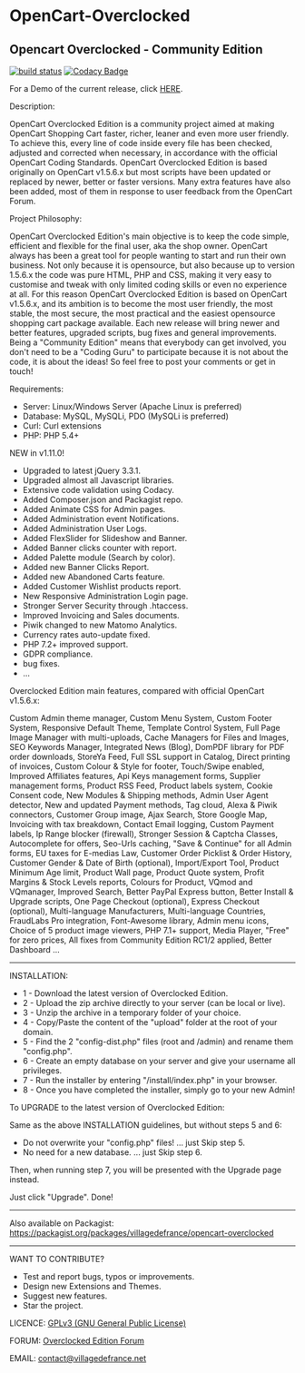OpenCart-Overclocked
====================

Opencart Overclocked - Community Edition
-----------------------------------------

[![build status](https://gitlab.com/villagedefrance/OpenCart-Overclocked/badges/master/build.svg)](https://gitlab.com/villagedefrance/OpenCart-Overclocked/commits/master) [![Codacy Badge](https://api.codacy.com/project/badge/Grade/7a4fa40a6efd45a7aa37c6c0a6f25465)](https://www.codacy.com/app/villagedefrance/OpenCart-Overclocked?utm_source=github.com&amp;utm_medium=referral&amp;utm_content=villagedefrance/OpenCart-Overclocked&amp;utm_campaign=Badge_Grade)


For a Demo of the current release, click <a href="https://villagedefrance.net/demonstration" title="Demo">HERE</a>.

Description:

OpenCart Overclocked Edition is a community project aimed at making OpenCart Shopping Cart faster, richer, leaner and even more user friendly. 
To achieve this, every line of code inside every file has been checked, adjusted and corrected when necessary, in accordance with the official OpenCart Coding Standards. 
OpenCart Overclocked Edition is based originally on OpenCart v1.5.6.x but most scripts have been updated or replaced by newer, better or faster versions. 
Many extra features have also been added, most of them in response to user feedback from the OpenCart Forum.

Project Philosophy:

OpenCart Overclocked Edition's main objective is to keep the code simple, efficient and flexible for the final user, aka the shop owner. 
OpenCart always has been a great tool for people wanting to start and run their own business. Not only because it is opensource, but also because up to version 1.5.6.x the code was pure HTML, PHP and CSS, making it very easy to customise and tweak with only limited coding skills or even no experience at all.
For this reason OpenCart Overclocked Edition is based on OpenCart v1.5.6.x, and its ambition is to become the most user friendly, the most stable, the most secure, the most practical and the easiest opensource shopping cart package available.
Each new release will bring newer and better features, upgraded scripts, bug fixes and general improvements. Being a "Community Edition" means that everybody can get involved, you don't need to be a "Coding Guru" to participate because it is not about the code, it is about the ideas!
So feel free to post your comments or get in touch!

Requirements:
- Server: Linux/Windows Server (Apache Linux is preferred)
- Database: MySQL, MySQLi, PDO (MySQLi is preferred)
- Curl: Curl extensions
- PHP: PHP 5.4+


NEW in v1.11.0!
- Upgraded to latest jQuery 3.3.1.
- Upgraded almost all Javascript libraries.
- Extensive code validation using Codacy.
- Added Composer.json and Packagist repo.
- Added Animate CSS for Admin pages.
- Added Administration event Notifications.
- Added Administration User Logs.
- Added FlexSlider for Slideshow and Banner.
- Added Banner clicks counter with report.
- Added Palette module (Search by color).
- Added new Banner Clicks Report.
- Added new Abandoned Carts feature.
- Added Customer Wishlist products report.
- New Responsive Administration Login page.
- Stronger Server Security through .htaccess.
- Improved Invoicing and Sales documents.
- Piwik changed to new Matomo Analytics.
- Currency rates auto-update fixed.
- PHP 7.2+ improved support.
- GDPR compliance.
- bug fixes.
- ...


Overclocked Edition main features, compared with official OpenCart v1.5.6.x:

Custom Admin theme manager, Custom Menu System, Custom Footer System, Responsive Default Theme, 
Template Control System, Full Page Image Manager with multi-uploads, Cache Managers for Files and Images, 
SEO Keywords Manager, Integrated News (Blog), DomPDF library for PDF order downloads, StoreYa Feed, 
Full SSL support in Catalog, Direct printing of invoices, Custom Colour & Style for footer, Touch/Swipe enabled, 
Improved Affiliates features, Api Keys management forms, Supplier management forms, Product RSS Feed, 
Product labels system, Cookie Consent code, New Modules & Shipping methods, Admin User Agent detector, 
New and updated Payment methods, Tag cloud, Alexa & Piwik connectors, Customer Group image, Ajax Search, 
Store Google Map, Invoicing with tax breakdown, Contact Email logging, Custom Payment labels, 
Ip Range blocker (firewall), Stronger Session & Captcha Classes, Autocomplete for offers, Seo-Urls caching, 
"Save & Continue" for all Admin forms, EU taxes for E-medias Law, Customer Order Picklist & Order History, 
Customer Gender & Date of Birth (optional), Import/Export Tool, Product Minimum Age limit, Product Wall page, 
Product Quote system, Profit Margins & Stock Levels reports, Colours for Product, VQmod and VQmanager, 
Improved Search, Better PayPal Express button, Better Install & Upgrade scripts, One Page Checkout (optional), 
Express Checkout (optional), Multi-language Manufacturers, Multi-language Countries, FraudLabs Pro integration, 
Font-Awesome library, Admin menu icons, Choice of 5 product image viewers, PHP 7.1+ support, Media Player, 
"Free" for zero prices, All fixes from Community Edition RC1/2 applied, Better Dashboard ...


_____________________________________________________________________________________________


INSTALLATION:

- 1 - Download the latest version of Overclocked Edition.
- 2 - Upload the zip archive directly to your server (can be local or live).
- 3 - Unzip the archive in a temporary folder of your choice.
- 4 - Copy/Paste the content of the "upload" folder at the root of your domain.
- 5 - Find the 2 "config-dist.php" files (root and /admin) and rename them "config.php".
- 6 - Create an empty database on your server and give your username all privileges.
- 7 - Run the installer by entering "<your domain>/install/index.php" in your browser.
- 8 - Once you have completed the installer, simply go to your new Admin!


To UPGRADE to the latest version of Overclocked Edition:

Same as the above INSTALLATION guidelines, but without steps 5 and 6:
- Do not overwrite your "config.php" files! ... just Skip step 5.
- No need for a new database. ... just Skip step 6.

Then, when running step 7, you will be presented with the Upgrade page instead.

Just click "Upgrade". Done!

_____________________________________________________________________________________________

Also available on Packagist: https://packagist.org/packages/villagedefrance/opencart-overclocked
_____________________________________________________________________________________________


WANT TO CONTRIBUTE?
- Test and report bugs, typos or improvements.
- Design new Extensions and Themes.
- Suggest new features.
- Star the project.


LICENCE: <a href="http://www.gnu.org/licenses/gpl-3.0.en.html">GPLv3 (GNU General Public License)</a>

FORUM: <a href="http://forum.villagedefrance.net/index.php">Overclocked Edition Forum</a>

EMAIL: contact@villagedefrance.net
